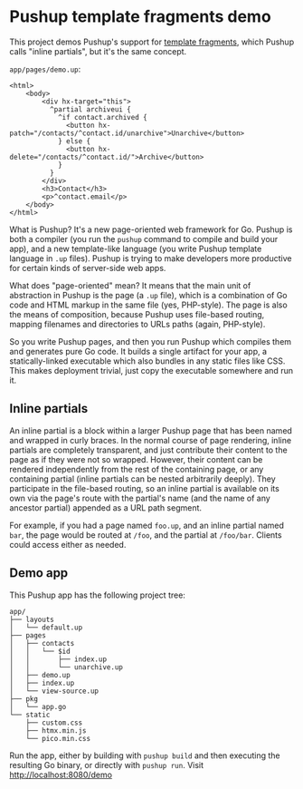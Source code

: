 # Pushup template fragments demo

This project demos Pushup's support for [template fragments][essay], which
Pushup calls "inline partials", but it's the same concept.

`app/pages/demo.up`:

```pushup
<html>
    <body>
        <div hx-target="this">
          ^partial archiveui {
            ^if contact.archived {
              <button hx-patch="/contacts/^contact.id/unarchive">Unarchive</button>
            } else {
              <button hx-delete="/contacts/^contact.id/">Archive</button>
            }
          }
        </div>
        <h3>Contact</h3>
        <p>^contact.email</p>
    </body>
</html>
```

What is Pushup? It's a new page-oriented web framework for Go. Pushup is both
a compiler (you run the `pushup` command to compile and build your app), and
a new template-like language (you write Pushup template language in `.up`
files). Pushup is trying to make developers more productive for certain
kinds of server-side web apps.

What does "page-oriented" mean? It means that the main unit of abstraction
in Pushup is the page (a `.up` file), which is a combination of Go code and
HTML markup in the same file (yes, PHP-style). The page is also the means
of composition, because Pushup uses file-based routing, mapping filenames
and directories to URLs paths (again, PHP-style).

So you write Pushup pages, and then you run Pushup which compiles them
and generates pure Go code. It builds a single artifact for your app,
a statically-linked executable which also bundles in any static files like CSS.
This makes deployment trivial, just copy the executable somewhere and run it.

## Inline partials

An inline partial is a block within a larger Pushup page that has been named
and wrapped in curly braces. In the normal course of page rendering, inline
partials are completely transparent, and just contribute their content to the
page as if they were not so wrapped. However, their content can be rendered
independently from the rest of the containing page, or any containing partial
(inline partials can be nested arbitrarily deeply). They participate in the
file-based routing, so an inline partial is available on its own via the
page's route with the partial's name (and the name of any ancestor partial)
appended as a URL path segment.

For example, if you had a page named `foo.up`, and an inline partial
named `bar`, the page would be routed at `/foo`, and the partial at
`/foo/bar`. Clients could access either as needed.

## Demo app

This Pushup app has the following project tree:

```
app/
├── layouts
│   └── default.up
├── pages
│   ├── contacts
│   │   └── $id
│   │       ├── index.up
│   │       └── unarchive.up
│   ├── demo.up
│   ├── index.up
│   └── view-source.up
├── pkg
│   └── app.go
└── static
    ├── custom.css
    ├── htmx.min.js
    └── pico.min.css
```

Run the app, either by building with `pushup build` and then executing
the resulting Go binary, or directly with `pushup run`. Visit
[http://localhost:8080/demo](http://localhost:8080/demo)

[essay]: https://htmx.org/essays/template-fragments/
